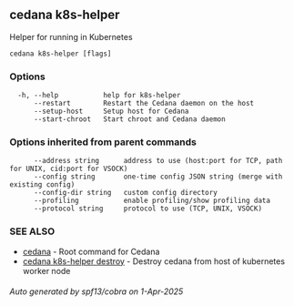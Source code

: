 ## cedana k8s-helper

Helper for running in Kubernetes

```
cedana k8s-helper [flags]
```

### Options

```
  -h, --help           help for k8s-helper
      --restart        Restart the Cedana daemon on the host
      --setup-host     Setup host for Cedana
      --start-chroot   Start chroot and Cedana daemon
```

### Options inherited from parent commands

```
      --address string      address to use (host:port for TCP, path for UNIX, cid:port for VSOCK)
      --config string       one-time config JSON string (merge with existing config)
      --config-dir string   custom config directory
      --profiling           enable profiling/show profiling data
      --protocol string     protocol to use (TCP, UNIX, VSOCK)
```

### SEE ALSO

* [cedana](cedana.md)	 - Root command for Cedana
* [cedana k8s-helper destroy](cedana_k8s-helper_destroy.md)	 - Destroy cedana from host of kubernetes worker node

###### Auto generated by spf13/cobra on 1-Apr-2025

